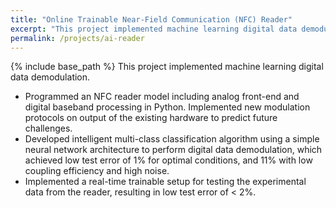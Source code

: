 ```yaml
---
title: "Online Trainable Near-Field Communication (NFC) Reader"
excerpt: "This project implemented machine learning digital data demodulation."
permalink: /projects/ai-reader
---
```

{% include base_path %}
This project implemented machine learning digital data demodulation.

  * Programmed an NFC reader model including analog front-end and digital baseband processing in Python. Implemented new modulation protocols on output of the existing hardware to predict future challenges.
  * Developed intelligent multi-class classification algorithm using a simple neural network architecture to perform digital data demodulation, which achieved low test error of 1% for optimal conditions, and 11% with low coupling efficiency and high noise.
  * Implemented a real-time trainable setup for testing the experimental data from the reader, resulting in low test error of < 2%.

